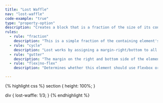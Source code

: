 ```yaml
---
title: "Lost Waffle"
nav: "lost-waffle"
code-example: "true"
type: "property-option"
description: "Creates a block that is a fraction of the size of its containing element's width AND height with a gutter on the right and bottom."
rules:
  - rule: "fraction"
    description: "This is a simple fraction of the containing element's width and height."
  - rule: "cycle"
    description: "Lost works by assigning a margin-right/bottom to all elements except the last row (no margin-bottom) and the last column (no margin-right). It does this by default by using the denominator of the fraction you pick. To override this default use this param., e.g.: .foo { lost-waffle: 2/4 2; }"
  - rule: "gutter"
    description: "The margin on the right and bottom side of the element used to create a gutter. Typically this is left alone and the global $gutter will be used, but you can override it here if you want certain elements to have a particularly large or small gutter (pass 0 for no gutter at all)."
  - rule: "flex|no-flex"
    description: "Determines whether this element should use Flexbox or not."

---
```


{% highlight css %}
section {
  height: 100%;
}

div {
  lost-waffle: 1/3;
}
{% endhighlight %}

